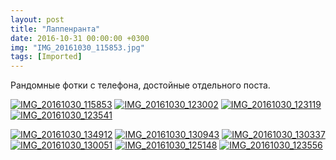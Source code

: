 ```yaml
---
layout: post
title: "Лаппенранта"
date: 2016-10-31 00:00:00 +0300
img: "IMG_20161030_115853.jpg"
tags: [Imported]
---
```


Рандомные фотки с телефона, достойные отдельного поста.

[![IMG_20161030_115853](/blog/assetsIMG_20161030_115853.jpg)](/blog/assetsIMG_20161030_115853.jpg) [![IMG_20161030_123002](/blog/assetsIMG_20161030_123002.jpg)](/blog/assetsIMG_20161030_123002.jpg) [![IMG_20161030_123119](/blog/assetsIMG_20161030_123119.jpg)](/blog/assetsIMG_20161030_123119.jpg) [![IMG_20161030_123541](/blog/assetsIMG_20161030_123541.jpg)](/blog/assetsIMG_20161030_123541.jpg)

[![IMG_20161030_134912](/blog/assetsIMG_20161030_134912.jpg)](/blog/assetsIMG_20161030_134912.jpg) [![IMG_20161030_130943](/blog/assetsIMG_20161030_130943.jpg)](/blog/assetsIMG_20161030_130943.jpg) [![IMG_20161030_130337](/blog/assetsIMG_20161030_130337.jpg)](/blog/assetsIMG_20161030_130337.jpg) [![IMG_20161030_130051](/blog/assetsIMG_20161030_130051.jpg)](/blog/assetsIMG_20161030_130051.jpg) [![IMG_20161030_125148](/blog/assetsIMG_20161030_125148.jpg)](/blog/assetsIMG_20161030_125148.jpg) [![IMG_20161030_123556](/blog/assetsIMG_20161030_123556.jpg)](/blog/assetsIMG_20161030_123556.jpg)